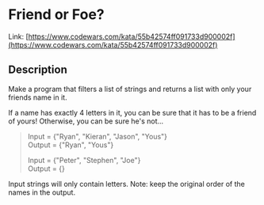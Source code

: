 # Friend or Foe?

Link: [https://www.codewars.com/kata/55b42574ff091733d900002f](https://www.codewars.com/kata/55b42574ff091733d900002f)

## Description

Make a program that filters a list of strings and returns a list with only your friends name in it.

If a name has exactly 4 letters in it, you can be sure that it has to be a friend of yours! Otherwise, you can be sure he's not...

> Input = {"Ryan", "Kieran", "Jason", "Yous"}  
> Output = {"Ryan", "Yous"}
>
> Input = {"Peter", "Stephen", "Joe"}  
> Output = {}

Input strings will only contain letters. Note: keep the original order of the names in the output.
